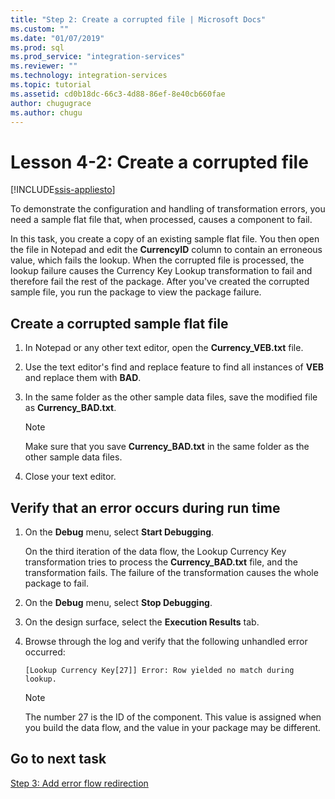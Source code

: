 ```yaml
---
title: "Step 2: Create a corrupted file | Microsoft Docs"
ms.custom: ""
ms.date: "01/07/2019"
ms.prod: sql
ms.prod_service: "integration-services"
ms.reviewer: ""
ms.technology: integration-services
ms.topic: tutorial
ms.assetid: cd0b18dc-66c3-4d88-86ef-8e40cb660fae
author: chugugrace
ms.author: chugu
---
```

# Lesson 4-2: Create a corrupted file

[!INCLUDE[ssis-appliesto](../includes/applies-to-version/sqlserver-ssis.md)]



To demonstrate the configuration and handling of transformation errors, you need a sample flat file that, when processed, causes a component to fail.  
  
In this task, you create a copy of an existing sample flat file. You then open the file in Notepad and edit the **CurrencyID** column to contain an erroneous value, which fails the lookup. When the corrupted file is processed, the lookup failure causes the Currency Key Lookup transformation to fail and therefore fail the rest of the package. After you've created the corrupted sample file, you run the package to view the package failure.  
  
## Create a corrupted sample flat file  
  
1.  In Notepad or any other text editor, open the **Currency_VEB.txt** file.  
  
2.  Use the text editor's find and replace feature to find all instances of **VEB** and replace them with **BAD**.  
  
3.  In the same folder as the other sample data files, save the modified file as **Currency_BAD.txt**.  
  
    > [!NOTE]  
    > Make sure that you save **Currency_BAD.txt** in the same folder as the other sample data files.  
  
4.  Close your text editor.  
  
## Verify that an error occurs during run time  
  
1.  On the **Debug** menu, select **Start Debugging**.  
  
    On the third iteration of the data flow, the Lookup Currency Key transformation tries to process the **Currency_BAD.txt** file, and the transformation fails. The failure of the transformation causes the whole package to fail.  
  
2.  On the **Debug** menu, select **Stop Debugging**.  
  
3.  On the design surface, select the **Execution Results** tab.  
  
4.  Browse through the log and verify that the following unhandled error occurred:  
  
    ```
    [Lookup Currency Key[27]] Error: Row yielded no match during lookup.
    ```
  
    > [!NOTE]  
    > The number 27 is the ID of the component. This value is assigned when you build the data flow, and the value in your package may be different.  
  
## Go to next task  
[Step 3: Add error flow redirection](../integration-services/lesson-4-3-adding-error-flow-redirection.md)  
  
  
  
